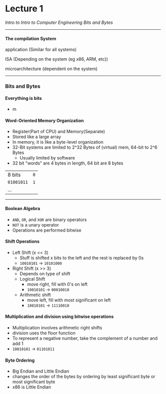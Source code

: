 <h1>Lecture 1</h1>

_Intro to Intro to Computer Engineering_
_Bits and Bytes_

---

<h4>The compilation System</h4>


application (Similar for all systems)

ISA (Depending on the system (eg x86, ARM, etc))

microarchitecture (dependent on the system)

---

<h3>Bits and Bytes</h3>

<h4>Everything is bits</h4>

  * m

<h4>Word-Oriented Memory Organization</h4>

  * Register(Part of CPU) and Memory(Separate)
  * Stored like a large array
  * In memory, it is like a byte-level organization
  * 32-Bit systems are limited to 2^32 Bytes of (virtual) mem, 64-bit to 2^6 Bytes
      - Usually limited by software
  * 32 bit "words" are 4 bytes in length, 64 bit are 8 bytes

|||
|---|---|
|8 bits| `0` |
|`01001011`| `1` |
|...| |


---

<h4>Boolean Algebra</h4>

  * `AND`, `OR`, and `XOR` are binary operators
  * `NOT` is a unary operator
  * Operations are performed bitwise

<h4>Shift Operations</h4>
  
  * Left Shift (x << 3)
      - Stuff is shifted x bits to the left and the rest is replaced by 0s
      - `10010101` -> `10101000`
  * Right Shift (x >> 3)
      - Depends on type of shift
      - Logical Shift
          + move right, fill with 0's on left
          + `10010101` -> `00010010`
      - Arithmetic shift
          + move left, fill with most significant on left
          + `10010101` -> `11110010`

<h4>Multiplication and division using bitwise operations</h4>

  * Multiplication involves arithmetic right shifts
  * division uses the floor function
  * To represent a negative number, take the complement of a number and add 1
  * `10010101` -> `01101011` 

<h4>Byte Ordering</h4>

  * Big Endian and Little Endian
  * changes the order of the bytes by ordering by least significant byte or most significant byte
  * x86 is Little Endian


